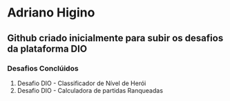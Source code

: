 # **Adriano Higino** #

## Github criado inicialmente para subir os desafios da plataforma DIO ##

### Desafios Conclúidos ###
1. Desafio DIO - Classificador de Nível de Herói
2. Desafio DIO - Calculadora de partidas Ranqueadas 
